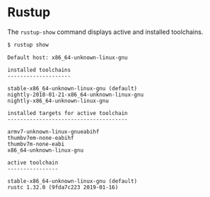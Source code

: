 # Rustup

The `rustup-show` command displays active and installed toolchains.

```sh
$ rustup show
```

```
Default host: x86_64-unknown-linux-gnu

installed toolchains
--------------------

stable-x86_64-unknown-linux-gnu (default)
nightly-2018-01-21-x86_64-unknown-linux-gnu
nightly-x86_64-unknown-linux-gnu

installed targets for active toolchain
--------------------------------------

armv7-unknown-linux-gnueabihf
thumbv7em-none-eabihf
thumbv7m-none-eabi
x86_64-unknown-linux-gnu

active toolchain
----------------

stable-x86_64-unknown-linux-gnu (default)
rustc 1.32.0 (9fda7c223 2019-01-16)
```
